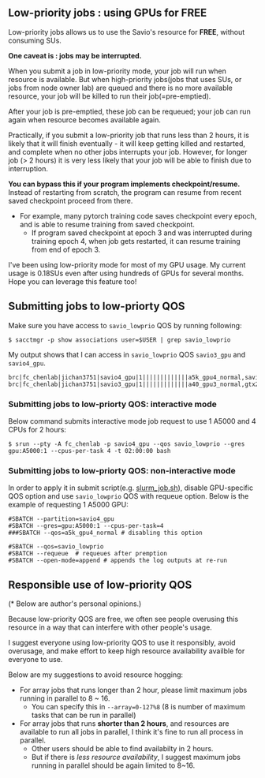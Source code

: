 ## Low-priority jobs : using GPUs for FREE

Low-priority jobs allows us to use the Savio's resource for **FREE**, without consuming SUs. 

**One caveat is : jobs may be interrupted.**

When you submit a job in low-priority mode, your job will run when resource is available. But when high-priority jobs(jobs that uses SUs, or jobs from node owner lab) are queued and there is no more available resource, your job will be killed to run their job(=pre-emptied).

After your job is pre-emptied, these job can be requeued; your job can run again when resource becomes available again.

Practically, if you submit a low-priority job that runs less than 2 hours, it is likely that it will finish eventually - it will keep getting killed and restarted, and complete when no other jobs interrupts your job. However, for longer job (> 2 hours) it is very less likely that your job will be able to finish due to interruption. 

**You can bypass this if your program implements checkpoint/resume.** Instead of restarting from scratch, the program can resume from recent saved checkpoint proceed from there. 
- For example, many pytorch training code saves checkpoint every epoch, and is able to resume training from saved checkpoint.
    - If program saved checkpoint at epoch 3 and was interrupted during training epoch 4, when job gets restarted, it can resume training from end of epoch 3.

I've been using low-priority mode for most of my GPU usage. My current usage is 0.18SUs even after using hundreds of GPUs for several months. Hope you can leverage this feature too!

## Submitting jobs to low-priorty QOS

Make sure you have access to `savio_lowprio` QOS by running following:
```shell
$ sacctmgr -p show associations user=$USER | grep savio_lowprio
```
My output shows that I can access in `savio_lowprio` QOS  `savio3_gpu` and `savio4_gpu`.
```
brc|fc_chenlab|jichan3751|savio4_gpu|1|||||||||||||a5k_gpu4_normal,savio_lowprio|a5k_gpu4_normal||
brc|fc_chenlab|jichan3751|savio3_gpu|1|||||||||||||a40_gpu3_normal,gtx2080_gpu3_normal,savio_lowprio,v100_gpu3_normal|gtx2080_gpu3_normal||
```

### Submitting jobs to low-priorty QOS: interactive mode
Below command submits interactive mode job request to use 1 A5000 and 4 CPUs for 2 hours:
```shell
$ srun --pty -A fc_chenlab -p savio4_gpu --qos savio_lowprio --gres gpu:A5000:1 --cpus-per-task 4 -t 02:00:00 bash
```

### Submitting jobs to low-priorty QOS: non-interactive mode
In order to apply it in submit script(e.g. [slurm_job.sh](./slurm_job.sh)), disable GPU-specific QOS option and use `savio_lowprio` QOS with requeue option. Below is the example of requesting 1 A5000 GPU:
```shell
#SBATCH --partition=savio4_gpu
#SBATCH --gres=gpu:A5000:1 --cpus-per-task=4
###SBATCH --qos=a5k_gpu4_normal # disabling this option

#SBATCH --qos=savio_lowprio
#SBATCH --requeue  # requeues after premption
#SBATCH --open-mode=append # appends the log outputs at re-run
```

## Responsible use of low-priority QOS
(* Below are author's personal opinions.)

Because low-priority QOS are free, we often see people overusing this resource in a way that can interfere with other people's usage. 

I suggest everyone using low-priority QOS to use it responsibly, avoid overusage, and make effort to keep high resource availability availble for everyone to use. 

Below are my suggestions to avoid resource hogging:
- For array jobs that runs longer than 2 hour, please limit maximum jobs running in parallel to 8 ~ 16.
    - You can specify this in `--array=0-127%8` (8 is number of maximum tasks that can be run in parallel)
- For array jobs that runs **shorter than 2 hours**, and resources are available to run all jobs in parallel, I think it's fine to run all process in parallel.
    - Other users should be able to find availabilty in 2 hours.
    - But if there is *less resource availability*, I suggest maximum jobs running in parallel should be again limited to 8~16.
